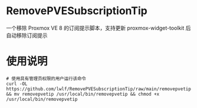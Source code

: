 # RemovePVESubscriptionTip
一个移除 Proxmox VE 8 的订阅提示脚本，支持更新 proxmox-widget-toolkit 后自动移除订阅提示

# 使用说明

```shell
# 使用具有管理员权限的用户运行该命令
curl -OL https://github.com/lwlf/RemovePVESubscriptionTip/raw/main/removepvetip && mv removepvetip /usr/local/bin/removepvetip && chmod +x /usr/local/bin/removepvetip
```
